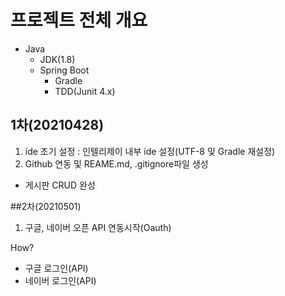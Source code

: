 # 프로젝트 전체 개요

* Java
  * JDK(1.8)
  * Spring Boot
    * Gradle
    * TDD(Junit 4.x)


## 1차(20210428)

1) ide 초기 설정 : 인텔리제이 내부 ide 설정(UTF-8 및 Gradle 재설정)
2) Github 연동 및 REAME.md, .gitignore파일 생성


* 게시판 CRUD 완성


##2차(20210501)

1) 구글, 네이버 오픈 API 연동시작(Oauth)

How? 
- 구글 로그인(API)
- 네이버 로그인(API)
